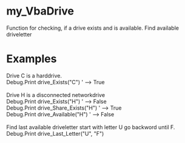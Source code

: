 # my_VbaDrive
Function for checking, if a drive exists and is available.
Find available driveletter

# Examples
Drive C is a harddrive.<br>
Debug.Print drive_Exists("C") ' --> True<br>
<br>
Drive H is a disconnected networkdrive<br>
Debug.Print drive_Exists("H") ' --> False<br>
Debug.Print drive_Share_Exists("H") ' --> True<br>
Debug.Print drive_Available("H") ' --> False<br>
<br>
Find last available driveletter start with letter U go backword until F.<br>
Debug.Print drive_Last_Letter("U", "F")<br>



